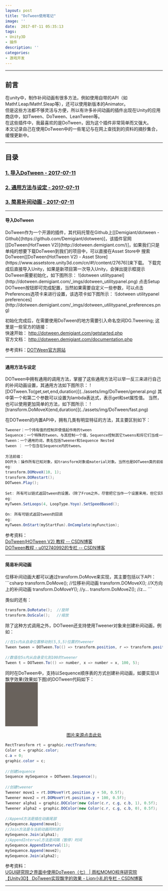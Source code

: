```yaml
---
layout: post
title: "DoTween使用笔记"
image: ''
date:  2017-07-11 05:35:13
tags:
- Unity3D
- 插件
description: ''
categories:
- 游戏开发
---
```


---
## 前言  
在unity中，制作补间动画有很多方法，例如使用自带的API（如Mathf.Leap/Mathf.Sleap等），还可以使用新版本的Animator。  
但是这些方法都不够灵活与方便，所以有许多补间动画的插件出现在Unity的应用商店中，如ITween、DoTween、LeanTween等。  
在这些插件中，我最喜欢的是DoTween，因为这个插件非常简单而又强大。  
本文记录自己在使用DoTween中的一些笔记与在网上查找到的资料的摘抄集合，缓慢更新中。  

---
## 目录
### [1. 导入DoTween - 2017-07-11](#1)
### [2. 通用方法与设定 - 2017-07-11](#2)
### [3. 简易补间动画 - 2017-07-11](#3)

---  
<h4 id="1">导入DoTween</h4>
DoTween作为一个开源的插件，其代码托管在Github上[[Demigiant/dotween - Github](https://github.com/Demigiant/dotween)]，该插件官网
[[DoTween(HotTween V2)](http://dotween.demigiant.com/)]，如果我们只是单纯的想要下载DoTween到我们的项目中，可以直接在Asset Store中
搜索DoTween[[DoTween(HotTween V2) - Asset Store](https://www.assetstore.unity3d.com/cn/#!/content/27676)]来下载。  
下载完成后直接导入Unity，如果是新项目第一次导入Unity，会弹出提示框提示DoTween需要初始化，如下图所示：  
![dotween utilitypanel](http://dotween.demigiant.com/_imgs/dotween_utilitypanel.png)  
点击Setup DOTween按钮即可完成配置，当然如果需要自定义一些参数，可以点击Preferences选项卡来进行设置，该选项卡如下图所示：  
![dotween utilitypanel preferences](http://dotween.demigiant.com/_imgs/dotween_utilitypanel_preferences.png)  

初始化完成后，在需要使用DoTween的地方需要引入命名空间DG.Tweening;
这里是一些官方的链接：   
快速开始： http://dotween.demigiant.com/getstarted.php  
官方文档： http://dotween.demigiant.com/documentation.php  

参考资料：[DOTWeen官方网站](http://dotween.demigiant.com/)     

---    
<h4 id="2">通用方法与设定</h4>  
DOTween中拥有通用的调用方法，掌握了这些通用方法可以举一反三来进行自己的补间动画设置，其通用方法如下图所示：  
![DOTween.To(get,set,end,duration)](../assets/img/DoTween/general.png)  
其中第一个和第二个参数可以设置为lambda表达式，表示get和set属性值。  
当然，也可以使用更加简单的方法，如下图所示：  
![transform.DoMoveX(end,duration)](../assets/img/DoTween/fast.png)  

在DOTween的内置API中，拥有几类有明显特征的方法，其主要区别如下：
```csharp
Tweener：一个持有值的控制并使值起作用的tween
Sequence：一个特殊的tween，与其控制一个值，Sequence控制其它tweens和将它们当成一个组。
Tween：一个通用的词，表名包括Tweener和Sequence Nested
tween ： 一个包含在Sequence内的tween。

方法前缀：
DO开头：操作所有已知对象，如transform对象或material对象。当然也是DOTween类的前缀。  
eg:
transform.DOMoveX(10, 1);
transform.DORestart();
DOTween.Play();

Set: 所有可以链式返回tween的设置。（除了From之外，尽管把它当作一个设置来用，但它实际上并不是一个真正的设置）
eg:  
myTween.SetLoops(4, LoopType.Yoyo).SetSpeedBased();

On: 所有可链式返回tween的回调
eg:
myTween.OnStart(myStartFun).OnComplete(myFunction);
```


参考资料：  
[DoTween(HOTween V2) 教程 -- CSDN博客](http://blog.csdn.net/cen616899547/article/details/41349695)  
[DOTween教程 - u012740992的专栏 -- CSDN博客](http://blog.csdn.net/u012740992/article/details/47315459)

---  
<h4 id="3">简易补间动画</h4>  
位移补间动画大都可以通过transform.DoMove来实现，其主要包括以下API：  
```csharp
transform.DoMove();   //位移补间动画
transform.DOMoveX();  //X方向上的补间动画
transform.DoMoveY();  //y...
transform.DoMoveZ();  //z...
```

类似的还有：

```csharp
transform.DoRotate();  //旋转
transform.DoScale();   //缩放
```

除了这种方式调用之外，DOTween还支持使用Tweener对象来创建补间动画，例如：
```csharp
//在1s内从自身位置移动到(5,5,5)位置的tweener
Tween tween = DOTween.To(() => transform.position, r => transform.position = r, new Vector3(5, 5, 5), 1);    

//数值在5s内从自身变化到100的tweener
Tween t = DOTween.To(() => number, x => number = x, 100, 5);  
```
同时在DoTween中，支持以Sequence顺序表的方式创建补间动画，如要实现UI飘字效果(效果如下图)的DOTween代码如下：  
![flyword.gif](../assets/img/DoTween/flyword.gif)
<a href="http://img.blog.csdn.net/20150708102319533" tagret="_blank"><center>图片来源点击此处</center></a>

```csharp
RectTransform rt = graphic.rectTransform;
Color c = graphic.color;
c.a = 0;
graphic.color = c;

//创建Sequence
Sequence mySequence = DOTween.Sequence();

//创建tweener
Tweener move1 = rt.DOMoveY(rt.position.y + 50, 0.5f);
Tweener move2 = rt.DOMoveY(rt.position.y + 100, 0.5f);
Tweener alpha1 = graphic.DOColor(new Color(c.r, c.g, c.b, 1), 0.5f);
Tweener alpha2 = graphic.DOColor(new Color(c.r, c.g, c.b, 0), 0.5f);

//Append方法是插在动画尾部
mySequence.Append(move1);
//Join方法是与当前动画同时进行
mySequence.Join(alpha1);
//AppendInterval方法是间隔（暂停）时间
mySequence.AppendInterval(1);
mySequence.Append(move2);
mySequence.Join(alpha2);

```

参考资料：  
[UGUI研究院之界面中使用DoTween（七） | 雨松MOMO程序研究院](http://www.xuanyusong.com/archives/3330)  
[【Unity3D】 DoTween实现飘字的效果 - Lion小礼的专栏 - CSDN博客](http://blog.csdn.net/xhyzdai/article/details/46799297)  

---
